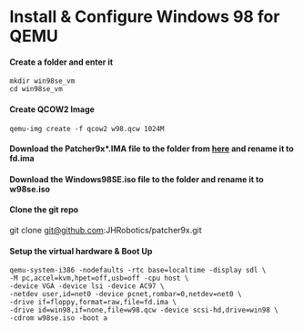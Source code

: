 # Install & Configure Windows 98 for QEMU

#### Create a folder and enter it
```console
mkdir win98se_vm
cd win98se_vm
```

#### Create QCOW2 Image
```console
qemu-img create -f qcow2 w98.qcw 1024M
```
#### Download the Patcher9x*.IMA file to the folder from [here](https://github.com/JHRobotics/patcher9x/releases/) and rename it to fd.ima
#### Download the Windows98SE.iso file to the folder and rename it to w98se.iso
#### Clone the git repo
git clone git@github.com:JHRobotics/patcher9x.git

#### Setup the virtual hardware & Boot Up
```console
qemu-system-i386 -nodefaults -rtc base=localtime -display sdl \
-M pc,accel=kvm,hpet=off,usb=off -cpu host \
-device VGA -device lsi -device AC97 \
-netdev user,id=net0 -device pcnet,rombar=0,netdev=net0 \
-drive if=floppy,format=raw,file=fd.ima \
-drive id=win98,if=none,file=w98.qcw -device scsi-hd,drive=win98 \
-cdrom w98se.iso -boot a
```

